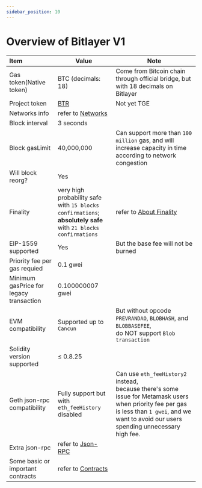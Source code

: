 ```yaml
---
sidebar_position: 10
---
```


# Overview of Bitlayer V1

| Item | Value | Note |
| :--- | --- | --- |
| Gas token(Native token) | BTC (decimals: 18) | Come from Bitcoin chain through official bridge, but with 18 decimals on Bitlayer |
| Project token | [BTR](https://www.btrscan.com/address/0x0e4cf4affdb72b39ea91fa726d291781cbd020bf?tab=Transactions) | Not yet TGE |
| Networks info | refer to [Networks](./Networks.md) |  |
| Block interval | 3 seconds |  |
| Block gasLimit | 40,000,000 | Can support more than `100 million` gas, and will increase capacity in time according to network congestion |
| Will block reorg? | Yes |  |
| Finality | very high probability safe with `15 blocks confirmations`; <br/>**absolutely safe** with `21 blocks confirmations` | refer to [About Finality](./AboutFinality.md) |
| EIP-1559 supported | Yes | But the base fee will not be burned |
| Priority fee per gas requied | 0.1 gwei |  |
| Minimum gasPrice for legacy transaction | 0.100000007 gwei |  |
| EVM compatibility | Supported up to `Cancun` | But without opcode `PREVRANDAO`, `BLOBHASH`, and `BLOBBASEFEE`, <br/>do NOT support `Blob transaction` |
| Solidity version supported | ≤ 0.8.25 |  |
| Geth json-rpc compatibility | Fully support but with `eth_feeHistory` disabled | Can use `eth_feeHistory2` instead, <br/>because there's some issue for Metamask users when priority fee per gas is less than `1 gwei`, and we want to avoid our users spending unnecessary high fee. |
| Extra json-rpc | refer to [Json-RPC](./Json-RPC.md) |  |
| Some basic or important contracts | refer to [Contracts](./Contracts.md) |  |

